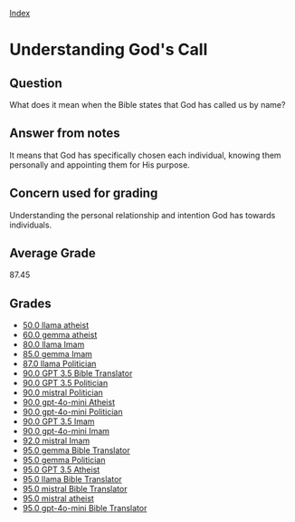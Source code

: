 
[Index](../index.md)
# Understanding God's Call
## Question
What does it mean when the Bible states that God has called us by name?

## Answer from notes
It means that God has specifically chosen each individual, knowing them personally and appointing them for His purpose.

## Concern used for grading
Understanding the personal relationship and intention God has towards individuals.

## Average Grade
87.45

## Grades
 * [50.0 llama atheist](../answers/llama_atheist/Understanding_God's_Call.md)
 * [60.0 gemma atheist](../answers/gemma_atheist/Understanding_God's_Call.md)
 * [80.0 llama Imam](../answers/llama_Imam/Understanding_God's_Call.md)
 * [85.0 gemma Imam](../answers/gemma_Imam/Understanding_God's_Call.md)
 * [87.0 llama Politician](../answers/llama_Politician/Understanding_God's_Call.md)
 * [90.0 GPT 3.5 Bible Translator](../answers/GPT_3.5_Bible_Translator/Understanding_God's_Call.md)
 * [90.0 GPT 3.5 Politician](../answers/GPT_3.5_Politician/Understanding_God's_Call.md)
 * [90.0 mistral Politician](../answers/mistral_Politician/Understanding_God's_Call.md)
 * [90.0 gpt-4o-mini Atheist](../answers/gpt-4o-mini_Atheist/Understanding_God's_Call.md)
 * [90.0 gpt-4o-mini Politician](../answers/gpt-4o-mini_Politician/Understanding_God's_Call.md)
 * [90.0 GPT 3.5 Imam](../answers/GPT_3.5_Imam/Understanding_God's_Call.md)
 * [90.0 gpt-4o-mini Imam](../answers/gpt-4o-mini_Imam/Understanding_God's_Call.md)
 * [92.0 mistral Imam](../answers/mistral_Imam/Understanding_God's_Call.md)
 * [95.0 gemma Bible Translator](../answers/gemma_Bible_Translator/Understanding_God's_Call.md)
 * [95.0 gemma Politician](../answers/gemma_Politician/Understanding_God's_Call.md)
 * [95.0 GPT 3.5 Atheist](../answers/GPT_3.5_Atheist/Understanding_God's_Call.md)
 * [95.0 llama Bible Translator](../answers/llama_Bible_Translator/Understanding_God's_Call.md)
 * [95.0 mistral Bible Translator](../answers/mistral_Bible_Translator/Understanding_God's_Call.md)
 * [95.0 mistral atheist](../answers/mistral_atheist/Understanding_God's_Call.md)
 * [95.0 gpt-4o-mini Bible Translator](../answers/gpt-4o-mini_Bible_Translator/Understanding_God's_Call.md)
